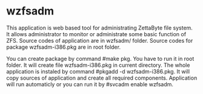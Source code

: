 # wzfsadm

This application is web based tool for administrating ZettaByte file system. It allows administrator to monitor or administrate some basic function of ZFS.
Source codes of application are in wzfsadm/ folder. Source codes for package wzfsadm-i386.pkg are in root folder.

You can create package by command #make pkg. You have to run it in root folder. It will create file wzfsadm-i386.pkg in current directory. The whole application is instaled by command #pkgadd -d wzfsadm-i386.pkg. It will copy sources of application and create all required components. Application will run automaticly or you can run it by #svcadm enable wzfsadm.
